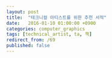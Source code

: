 ```yaml
---
layout: post
title:  "테크니컬 아티스트를 위한 추천 서적"
date:   2016-01-10 01:00:00 +0900
categories: computer_graphics
tags: [technical_artist, ta, 책]
redirect_from: /69
published: false
---
```

